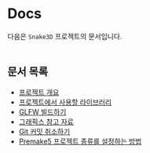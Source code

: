 # Docs

다음은 `Snake3D` 프로젝트의 문서입니다.
<br><br>


## 문서 목록
- [프로젝트 개요](./프로젝트%20개요/README.md)
- [프로젝트에서 사용할 라이브러리](./프로젝트에서%20사용할%20라이브러리/README.md)
- [GLFW 빌드하기](./GLFW%20빌드하기/README.md)
- [그래픽스 참고 자료](./그래픽스%20참고%20자료/README.md)
- [Git 커밋 취소하기](./Git%20커밋%20취소하기/README.md)
- [Premake5 프로젝트 종류를 설정하는 방법](./Premake5%20프로젝트%20종류를%20설정하는%20방법/README.md)